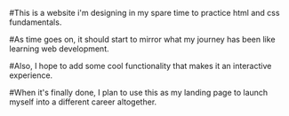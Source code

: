 #This is a website i'm designing in my spare time to practice html and css fundamentals.

#As time goes on, it should start to mirror what my journey has been like learning web development.

#Also, I hope to add some cool functionality that makes it an interactive experience.

#When it's finally done, I plan to use this as my landing page to launch myself into a different career
altogether.
